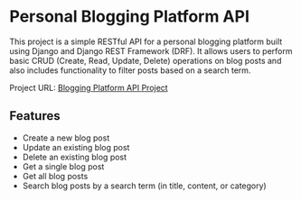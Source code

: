 # Personal Blogging Platform API

This project is a simple RESTful API for a personal blogging platform built using Django and Django REST Framework (DRF). It allows users to perform basic CRUD (Create, Read, Update, Delete) operations on blog posts and also includes functionality to filter posts based on a search term.

Project URL: [Blogging Platform API Project](https://roadmap.sh/projects/blogging-platform-api)

## Features

- Create a new blog post
- Update an existing blog post
- Delete an existing blog post
- Get a single blog post
- Get all blog posts
- Search blog posts by a search term (in title, content, or category)


